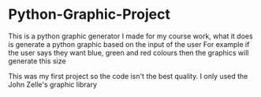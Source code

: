 # Python-Graphic-Project
This is a python graphic generator I made for my course work, what it does is generate a python graphic based on the input of the user
 For example if the user says they want blue, green and red colours then the graphics will generate this size
 
This was my first project so the code isn't the best quality. I only used the John Zelle's graphic library
